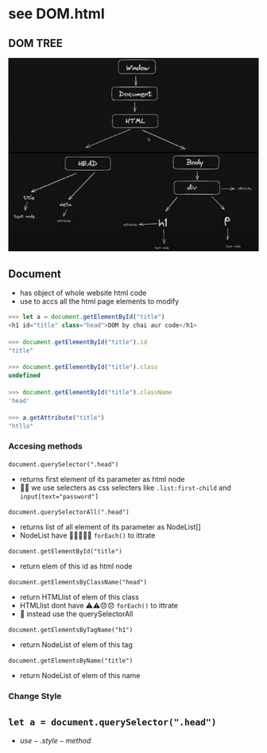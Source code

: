# see DOM.html


## DOM TREE
![](01_DOM_TREE.png)

## Document
- has object of whole website html code
- use to accs all the html page elements to modify

```js
>>> let a = document.getElementById("title")
<h1 id="title" class="head">DOM by chai aur code</h1>

>>> document.getElementById("title").id
"title"

>>> document.getElementById("title").class
undefined

>>> document.getElementById("title").className
'head'

>>> a.getAttribute("title")
"htllo"
```
### Accesing methods

`document.querySelector(".head")`
- returns first element of its parameter as html node
- 🤩🤩 we use selecters as css selecters like `.list:first-child` and `input[text="password"]` 

`document.querySelectorAll(".head")`
- returns list of all element of its parameter as NodeList[]
- NodeList have 🤩👍🏻👍🏻 `forEach()` to ittrate

`document.getElementById("title")`
- return elem of this id as html node

`document.getElementsByClassName("head")`
- return HTMLlist of elem of this class
- HTMLlist dont have ⚠️⚠️😞😞 `forEach()` to ittrate
- 😤 instead use the querySelectorAll

`document.getElementsByTagName("h1")`
-   return NodeList of elem of this tag

`document.getElementsByName("title")`
-   return NodeList of elem of this name

### Change Style
## `let a = document.querySelector(".head")`
-   $use - .style - method$
